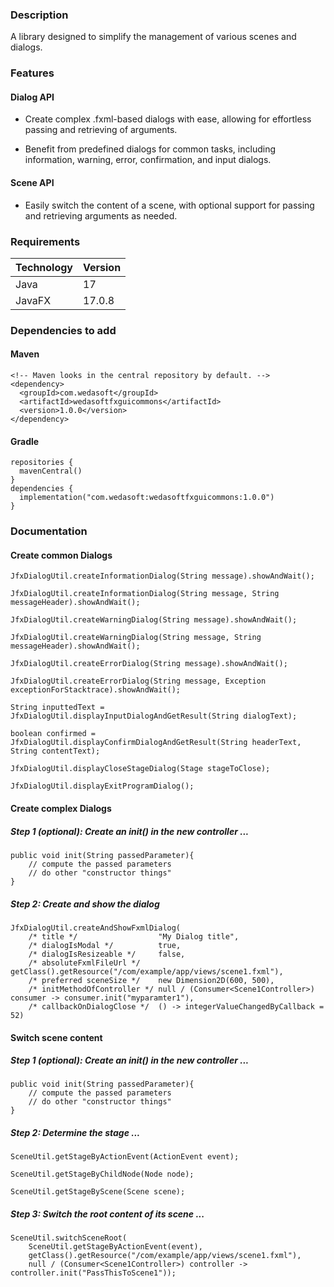### Description

A library designed to simplify the management of various scenes and dialogs.

### Features

#### Dialog API

- Create complex .fxml-based dialogs with ease, allowing for effortless passing and retrieving of arguments.


- Benefit from predefined dialogs for common tasks, including information, warning, error, confirmation, and input
  dialogs.

#### Scene API

- Easily switch the content of a scene, with optional support for passing and retrieving arguments as needed.

### Requirements

| Technology | Version |
|------------|---------|
| Java       | 17      |
| JavaFX     | 17.0.8  |

### Dependencies to add

#### Maven

    <!-- Maven looks in the central repository by default. -->
    <dependency>
      <groupId>com.wedasoft</groupId>
      <artifactId>wedasoftfxguicommons</artifactId>
      <version>1.0.0</version>
    </dependency>

#### Gradle

    repositories {
      mavenCentral()
    }
    dependencies {
      implementation("com.wedasoft:wedasoftfxguicommons:1.0.0")
    }

### Documentation

#### Create common Dialogs

    JfxDialogUtil.createInformationDialog(String message).showAndWait();

    JfxDialogUtil.createInformationDialog(String message, String messageHeader).showAndWait();

    JfxDialogUtil.createWarningDialog(String message).showAndWait();
    
    JfxDialogUtil.createWarningDialog(String message, String messageHeader).showAndWait();

    JfxDialogUtil.createErrorDialog(String message).showAndWait();
     
    JfxDialogUtil.createErrorDialog(String message, Exception exceptionForStacktrace).showAndWait();

    String inputtedText = JfxDialogUtil.displayInputDialogAndGetResult(String dialogText);

    boolean confirmed = JfxDialogUtil.displayConfirmDialogAndGetResult(String headerText, String contentText);
    
    JfxDialogUtil.displayCloseStageDialog(Stage stageToClose);
    
    JfxDialogUtil.displayExitProgramDialog();

#### Create complex Dialogs

##### Step 1 (optional): Create an init() in the new controller ...

    public void init(String passedParameter){
        // compute the passed parameters
        // do other "constructor things"
    }

##### Step 2: Create and show the dialog

    JfxDialogUtil.createAndShowFxmlDialog(
        /* title */                  "My Dialog title",
        /* dialogIsModal */          true,
        /* dialogIsResizeable */     false,
        /* absoluteFxmlFileUrl */    getClass().getResource("/com/example/app/views/scene1.fxml"),
        /* preferred sceneSize */    new Dimension2D(600, 500),
        /* initMethodOfController */ null / (Consumer<Scene1Controller>) consumer -> consumer.init("myparamter1"),
        /* callbackOnDialogClose */  () -> integerValueChangedByCallback = 52)

#### Switch scene content

##### Step 1 (optional): Create an init() in the new controller ...

    public void init(String passedParameter){
        // compute the passed parameters
        // do other "constructor things"
    }

##### Step 2: Determine the stage ...

    SceneUtil.getStageByActionEvent(ActionEvent event);

    SceneUtil.getStageByChildNode(Node node);

    SceneUtil.getStageByScene(Scene scene);

##### Step 3: Switch the root content of its scene ...

    SceneUtil.switchSceneRoot(
        SceneUtil.getStageByActionEvent(event),
        getClass().getResource("/com/example/app/views/scene1.fxml"),
        null / (Consumer<Scene1Controller>) controller -> controller.init("PassThisToScene1"));

